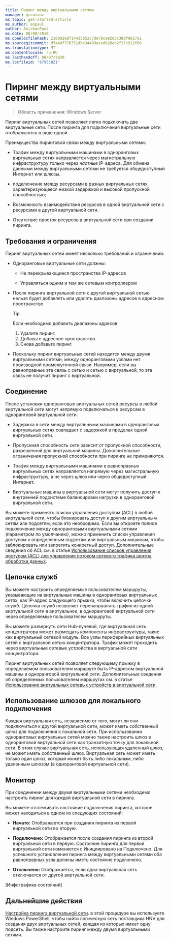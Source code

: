 ```yaml
---
title: Пиринг между виртуальными сетями
manager: grcusanz
ms.topic: get-started-article
ms.author: anpaul
author: AnirbanPaul
ms.date: 08/08/2018
ms.openlocfilehash: 21008268f14435852c7de78ce826bc380f9017a1
ms.sourcegitcommit: dfa48f77b751dbc34409aced628eb2f17c912f08
ms.translationtype: MT
ms.contentlocale: ru-RU
ms.lasthandoff: 08/07/2020
ms.locfileid: "87955821"
---
```

# <a name="virtual-network-peering"></a>Пиринг между виртуальными сетями

>Область применения: Windows Server

Пиринг виртуальных сетей позволяет легко подключать две виртуальные сети. После пиринга для подключения виртуальные сети отображаются в виде одной.

Преимущества пиринговой связи между виртуальными сетями:

-   Трафик между виртуальными машинами в одноранговых виртуальных сетях направляется через магистральную инфраструктуру только через *частные* IP-адреса. Для обмена данными между виртуальными сетями не требуется общедоступный Интернет или шлюзы.

-   подключение между ресурсами в разных виртуальных сетях, характеризующееся низкой задержкой и высокой пропускной способностью;

-   Возможность взаимодействия ресурсов в одной виртуальной сети с ресурсами в другой виртуальной сети.

-   Отсутствие простоя ресурсов в виртуальной сети при создании пиринга.

## <a name="requirements-and-constraints"></a>Требования и ограничения

Пиринг виртуальных сетей имеет несколько требований и ограничений:

- Одноранговые виртуальные сети должны:

  -   Не перекрывающиеся пространства IP-адресов

  -   Управляться одним и тем же сетевым контроллером

- После пиринга виртуальной сети с другой виртуальной сетью нельзя будет добавлять или удалять диапазоны адресов в адресном пространстве.

  >[!TIP]
  >Если необходимо добавить диапазоны адресов:<ol><li>Удалите пиринг.</li><li>Добавьте адресное пространство.</li><li>Снова добавьте пиринг.</li></ol>

- Поскольку пиринг виртуальных сетей находится между двумя виртуальными сетями, между одноранговыми узлами нет производной промежуточной связи. Например, если вы равноправные эта связь с сетью и сетью с виртуальной, то эта связь не получит пиринг с виртуальной.

## <a name="connectivity"></a>Соединение

После установки одноранговых виртуальных сетей ресурсы в любой виртуальной сети могут напрямую подключаться к ресурсам в одноранговой виртуальной сети.

-   Задержка в сети между виртуальными машинами в одноранговых виртуальных сетях совпадает с задержкой в пределах одной виртуальной сети.

-   Пропускная способность сети зависит от пропускной способности, разрешенной для виртуальной машины. Дополнительные ограничения пропускной способности при пиринге не применяются.

-   Трафик между виртуальными машинами в равноправных виртуальных сетях направляется напрямую через магистральную инфраструктуру, а не через шлюз или через общедоступный Интернет.

-   Виртуальные машины в виртуальной сети могут получить доступ к внутренней подсистеме балансировки нагрузки в одноранговой виртуальной сети.

Вы можете применять списки управления доступом (ACL) в любой виртуальной сети, чтобы блокировать доступ к другим виртуальным сетям или подсетям, если это необходимо. Если вы откроете полное подключение между одноранговыми виртуальными сетями (параметром по умолчанию), можно применить списки управления доступом к определенным подсетям или виртуальным машинам, чтобы заблокировать или запретить конкретный доступ. Дополнительные сведения об ACL см. в статье [Использование списков управления доступом (ACL) для управления потоком сетевого трафика центра обработки данных](https://docs.microsoft.com/windows-server/networking/sdn/manage/use-acls-for-traffic-flow).

## <a name="service-chaining"></a>Цепочка служб

Вы можете настроить определяемые пользователем маршруты, указывающие на виртуальные машины в одноранговых виртуальных сетях, как IP-адрес следующего прыжка, чтобы включить цепочки служб. Цепочка служб позволяет перенаправлять трафик из одной виртуальной сети в виртуальное, в одноранговой виртуальной сети через определяемые пользователем маршруты.

Вы можете развернуть сети Hub-лучевой, где виртуальная сеть концентратора может размещать компоненты инфраструктуры, такие как виртуальный сетевой модуль. Все узлы периферийных виртуальных сетей с виртуальной сетью концентратора. Трафик может проходить через виртуальные сетевые устройства в виртуальной сети концентратора.

Пиринг виртуальных сетей позволяет следующему прыжку в определяемом пользователем маршруте быть IP-адресом виртуальной машины в одноранговой виртуальной сети. Дополнительные сведения об определяемых пользователем маршрутах см. в статье [Использование виртуальных сетевых устройств в виртуальной сети](https://docs.microsoft.com/windows-server/networking/sdn/manage/use-network-virtual-appliances-on-a-vn).

## <a name="gateways-and-on-premises-connectivity"></a>Использование шлюзов для локального подключения

Каждая виртуальная сеть, независимо от того, могут ли они подключиться к другой виртуальной сети, может иметь собственный шлюз для подключения к локальной сети. При использовании одноранговых виртуальных сетей можно также настроить шлюз в одноранговой виртуальной сети как транзитную точку для локальной сети. В этом случае виртуальная сеть, использующая удаленный шлюз, не может иметь собственный шлюз. Виртуальная сеть может иметь только один шлюз, который может быть либо локальным, либо удаленным шлюзом (в одноранговой виртуальной сети).

## <a name="monitor"></a>Монитор

При соединении между двумя виртуальными сетями необходимо настроить пиринг для каждой виртуальной сети в пиринга.

Вы можете отслеживать состояние подключения пиринга, которое может находиться в одном из следующих состояний:

-   **Начато:** Отображается при создании пиринга из первой виртуальной сети во вторую.

-   **Подключено:** Отображается после создания пиринга из второй виртуальной сети в первую. Состояние пиринга для первой виртуальной сети изменяется с Инициировано на Подключено. Для успешного установления пиринга между виртуальными сетями оба равноправных узла должны иметь состояние подключено.

-   **Отключено:** Отображается, если одна виртуальная сеть отключается от другой виртуальной сети.

[Инфографика состояний]

## <a name="next-steps"></a>Дальнейшие действия
[Настройка пиринга виртуальной сети](sdn-configure-vnet-peering.md). в этой процедуре вы используете Windows PowerShell, чтобы найти логическую сеть поставщика HNV для создания двух виртуальных сетей, каждая из которых имеет одну подсеть. Вы также настроите пиринг между двумя виртуальными сетями.

